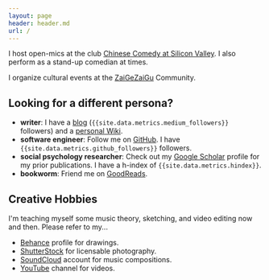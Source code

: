 ```yaml
---
layout: page
header: header.md
url: /
---
```


I host open-mics at the club [Chinese Comedy at Silicon Valley](https://ggtkx.org/en/). I also perform as a stand-up comedian at times.

I organize cultural events at the [ZaiGeZaiGu](https://zgzg.io/) Community.

## Looking for a different persona?

- **writer**: I have a [blog](https://lmy.medium.com/) (`{{site.data.metrics.medium_followers}}` followers) and a [personal Wiki](https://tslmy.gitbook.io/k/).
- **software engineer**: Follow me on [GitHub](https://github.com/tslmy). I have `{{site.data.metrics.github_followers}}` followers.
- **social psychology researcher**: Check out my [Google Scholar](https://scholar.google.com/citations?user=rSJ_vnYAAAAJ) profile for my prior publications. I have a h-index of `{{site.data.metrics.hindex}}`.
- **bookworm**: Friend me on [GoodReads](https://www.goodreads.com/user/show/65767626-mingyang).

## Creative Hobbies

I'm teaching myself some music theory, sketching, and video editing now and then. Please refer to my...

- [Behance](https://behance.net/mingyli) profile for drawings.
- [ShutterStock](https://www.shutterstock.com/g/tslmy) for licensable photography.
- [SoundCloud](https://soundcloud.com/tslmy) account for music compositions.
- [YouTube](https://www.youtube.com/user/Tslmy/videos) channel for videos.
